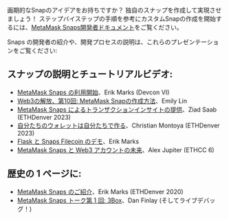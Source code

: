 画期的なSnapのアイデアをお持ちですか？ 独自のスナップを作成して実現させましょう！ ステップバイステップの手順を参考にカスタムSnapの作成を開始するには、[MetaMask Snaps開発者ドキュメント](https://docs.metamask.io/guide/snaps.html?utm_source=metamaskSupport&utm_medium=knowledge-base&utm_campaign=2023_Sep_snaps-launch_content_createyourown)をご覧ください。


Snaps の開発者の紹介や、開発プロセスの説明は、これらのプレゼンテーションをご覧ください:


スナップの説明とチュートリアルビデオ:
-------------------


* [MetaMask Snaps の利用開始](https://www.youtube.com/watch?v=XXqTjgcnPqM)、Erik Marks (Devcon VI)
* [Web3の解放、第10回: MetaMask Snapの作成方法](https://www.youtube.com/watch?v=Tvfma567BhU)、Emily Lin
* [MetaMask Snaps によるトランザクションインサイトの提供](https://www.youtube.com/watch?v=dtov_vhfz4k)、Ziad Saab (ETHDenver 2023)
* [自分たちのウォレットは自分たちで作る](https://www.youtube.com/watch?v=G6qunL2gnjE)、Christian Montoya (ETHDenver 2023)
* [Flask と Snaps Filecoin のデモ](https://www.youtube.com/watch?v=14uEYdgyEr8)、Erik Marks
* [MetaMask Snaps と Web3 アカウントの未来](https://www.youtube.com/watch?v=awTGajoXnZI)、Alex Jupiter (ETHCC 6)


歴史の 1 ページに:
-----------


* [MetaMask Snaps のご紹介](https://www.youtube.com/watch?v=k5R8HVyNFxQ)、Erik Marks (ETHDenver 2020)
* [MetaMask Snaps トーク第 1 回: 3Box](https://www.youtube.com/watch?v=_veXcPQ1u0U)、Dan Finlay (そしてライブデバッグ！)
